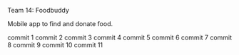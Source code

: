Team 14: Foodbuddy

Mobile app to find and donate food.

commit 1
commit 2
commit 3
commit 4
commit 5
commit 6
commit 7
commit 8
commit 9
commit 10
commit 11
